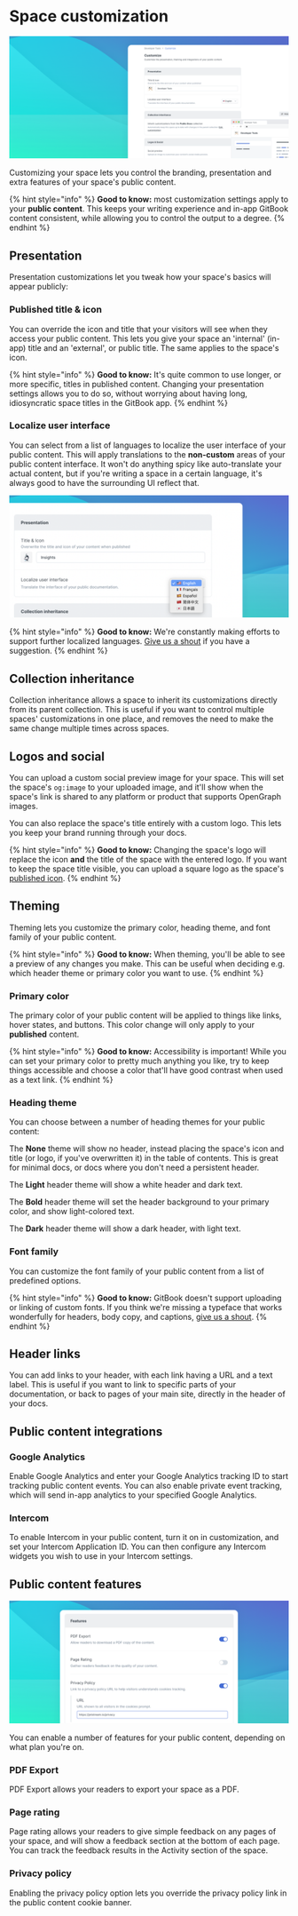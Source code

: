 # Space customization

![](<../.gitbook/assets/Customize (2).png>)

Customizing your space lets you control the branding, presentation and extra features of your space's public content.

{% hint style="info" %}
**Good to know:** most customization settings apply to your **public content**. This keeps your writing experience and in-app GitBook content consistent, while allowing you to control the output to a degree.
{% endhint %}

## Presentation

Presentation customizations let you tweak how your space's basics will appear publicly:

### Published title & icon

You can override the icon and title that your visitors will see when they access your public content. This lets you give your space an 'internal' (in-app) title and an 'external', or public title. The same applies to the space's icon.

{% hint style="info" %}
**Good to know:** It's quite common to use longer, or more specific, titles in published content. Changing your presentation settings allows you to do so, without worrying about having long, idiosyncratic space titles in the GitBook app.
{% endhint %}

### Localize user interface

You can select from a list of languages to localize the user interface of your public content. This will apply translations to the **non-custom** areas of your public content interface. It won't do anything spicy like auto-translate your actual content, but if you're writing a space in a certain language, it's always good to have the surrounding UI reflect that.

![](../.gitbook/assets/Localize.png)

{% hint style="info" %}
**Good to know:** We're constantly making efforts to support further localized languages. [Give us a shout](https://www.gitbook.com/contact/contact-support) if you have a suggestion.
{% endhint %}

## Collection inheritance

Collection inheritance allows a space to inherit its customizations directly from its parent collection. This is useful if you want to control multiple spaces' customizations in one place, and removes the need to make the same change multiple times across spaces.

## Logos and social

You can upload a custom social preview image for your space. This will set the space's `og:image` to your uploaded image, and it'll show when the space's link is shared to any platform or product that supports OpenGraph images.

You can also replace the space's title entirely with a custom logo. This lets you keep your brand running through your docs.

{% hint style="info" %}
**Good to know:** Changing the space's logo will replace the icon **and** the title of the space with the entered logo. If you want to keep the space title visible, you can upload a square logo as the space's [published icon](space-customization.md#published-title-and-icon).
{% endhint %}

## Theming

Theming lets you customize the primary color, heading theme, and font family of your public content.

{% hint style="info" %}
**Good to know:** When theming, you'll be able to see a preview of any changes you make. This can be useful when deciding e.g. which header theme or primary color you want to use.
{% endhint %}

### Primary color

The primary color of your public content will be applied to things like links, hover states, and buttons. This color change will only apply to your **published** content.

{% hint style="info" %}
**Good to know:** Accessibility is important! While you can set your primary color to pretty much anything you like, try to keep things accessible and choose a color that'll have good contrast when used as a text link.
{% endhint %}

### Heading theme

You can choose between a number of heading themes for your public content:

The **None** theme will show no header, instead placing the space's icon and title (or logo, if you've overwritten it) in the table of contents. This is great for minimal docs, or docs where you don't need a persistent header.

The **Light** header theme will show a white header and dark text.

The **Bold** header theme will set the header background to your primary color, and show light-colored text.

The **Dark** header theme will show a dark header, with light text.

### Font family

You can customize the font family of your public content from a list of predefined options.

{% hint style="info" %}
**Good to know:** GitBook doesn't support uploading or linking of custom fonts. If you think we're missing a typeface that works wonderfully for headers, body copy, and captions, [give us a shout](https://www.gitbook.com/contact/contact-support).
{% endhint %}

## Header links

You can add links to your header, with each link having a URL and a text label. This is useful if you want to link to specific parts of your documentation, or back to pages of your main site, directly in the header of your docs.

## Public content integrations

### Google Analytics

Enable Google Analytics and enter your Google Analytics tracking ID to start tracking public content events. You can also enable private event tracking, which will send in-app analytics to your specified Google Analytics.

### Intercom

To enable Intercom in your public content, turn it on in customization, and set your Intercom Application ID. You can then configure any Intercom widgets you wish to use in your Intercom settings.

## Public content features

![](<../.gitbook/assets/Privacy Policy.png>)

You can enable a number of features for your public content, depending on what plan you're on.

### PDF Export

PDF Export allows your readers to export your space as a PDF.

### Page rating

Page rating allows your readers to give simple feedback on any pages of your space, and will show a feedback section at the bottom of each page. You can track the feedback results in the Activity section of the space.

### Privacy policy

Enabling the privacy policy option lets you override the privacy policy link in the public content cookie banner.
